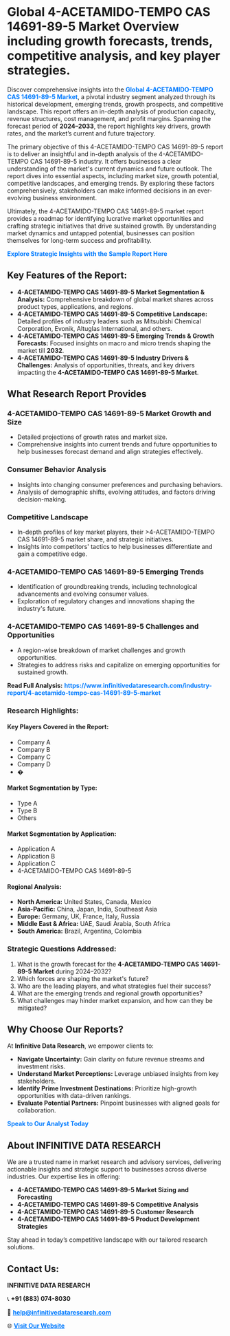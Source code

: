 <h1>Global 4-ACETAMIDO-TEMPO CAS 14691-89-5 Market Overview including growth forecasts, trends, competitive analysis, and key player strategies.</h1>
<p>
Discover comprehensive insights into the 
<a href="https://www.infinitivedataresearch.com/industry-report/4-acetamido-tempo-cas-14691-89-5-market" rel="dofollow" style="color: #007BFF; text-decoration: none;"><strong>Global 4-ACETAMIDO-TEMPO CAS 14691-89-5 Market</strong></a>, a pivotal industry segment analyzed through its historical development, emerging trends, growth prospects, and competitive landscape. This report offers an in-depth analysis of production capacity, revenue structures, cost management, and profit margins. Spanning the forecast period of <strong>2024–2033</strong>, the report highlights key drivers, growth rates, and the market’s current and future trajectory.
</p>
<p>
The primary objective of this 4-ACETAMIDO-TEMPO CAS 14691-89-5 report is to deliver an insightful and in-depth analysis of the 4-ACETAMIDO-TEMPO CAS 14691-89-5 industry. It offers businesses a clear understanding of the market's current dynamics and future outlook. The report dives into essential aspects, including market size, growth potential, competitive landscapes, and emerging trends. By exploring these factors comprehensively, stakeholders can make informed decisions in an ever-evolving business environment.
</p>
<p>
Ultimately, the 4-ACETAMIDO-TEMPO CAS 14691-89-5 market report provides a roadmap for identifying lucrative market opportunities and crafting strategic initiatives that drive sustained growth. By understanding market dynamics and untapped potential, businesses can position themselves for long-term success and profitability.
</p>
<p>
<a href="https://www.infinitivedataresearch.com/request-sample/reportId=102901" style="color: #007BFF; text-decoration: none;"><strong>Explore Strategic Insights with the Sample Report Here</strong></a>
</p>

<h2>Key Features of the Report:</h2>
<ul>
<li><strong>4-ACETAMIDO-TEMPO CAS 14691-89-5 Market Segmentation & Analysis:</strong> Comprehensive breakdown of global market shares across product types, applications, and regions.</li>
<li><strong>4-ACETAMIDO-TEMPO CAS 14691-89-5 Competitive Landscape:</strong> Detailed profiles of industry leaders such as Mitsubishi Chemical Corporation, Evonik, Altuglas International, and others.</li>
<li><strong>4-ACETAMIDO-TEMPO CAS 14691-89-5 Emerging Trends & Growth Forecasts:</strong> Focused insights on macro and micro trends shaping the market till <strong>2032</strong>.</li>
<li><strong>4-ACETAMIDO-TEMPO CAS 14691-89-5 Industry Drivers & Challenges:</strong> Analysis of opportunities, threats, and key drivers impacting the <strong>4-ACETAMIDO-TEMPO CAS 14691-89-5 Market</strong>.</li>
</ul>

<h2>What Research Report Provides</h2>
<h3>4-ACETAMIDO-TEMPO CAS 14691-89-5 Market Growth and Size</h3>
<ul>
<li>Detailed projections of growth rates and market size.</li>
<li>Comprehensive insights into current trends and future opportunities to help businesses forecast demand and align strategies effectively.</li>
</ul>

<h3>Consumer Behavior Analysis</h3>
<ul>
<li>Insights into changing consumer preferences and purchasing behaviors.</li>
<li>Analysis of demographic shifts, evolving attitudes, and factors driving decision-making.</li>
</ul>

<h3>Competitive Landscape</h3>
<ul>
<li>In-depth profiles of key market players, their >4-ACETAMIDO-TEMPO CAS 14691-89-5 market share, and strategic initiatives.</li>
<li>Insights into competitors' tactics to help businesses differentiate and gain a competitive edge.</li>
</ul>

<h3>4-ACETAMIDO-TEMPO CAS 14691-89-5 Emerging Trends</h3>
<ul>
<li>Identification of groundbreaking trends, including technological advancements and evolving consumer values.</li>
<li>Exploration of regulatory changes and innovations shaping the industry's future.</li>
</ul>

<h3>4-ACETAMIDO-TEMPO CAS 14691-89-5 Challenges and Opportunities</h3>
<ul>
<li>A region-wise breakdown of market challenges and growth opportunities.</li>
<li>Strategies to address risks and capitalize on emerging opportunities for sustained growth.</li>
</ul>
<p><strong>Read Full Analysis:</strong> <a href="https://www.infinitivedataresearch.com/industry-report/4-acetamido-tempo-cas-14691-89-5-market" rel="dofollow" style="color: #007BFF; text-decoration: none;"><strong>https://www.infinitivedataresearch.com/industry-report/4-acetamido-tempo-cas-14691-89-5-market</strong></a></p>
<h3>Research Highlights:</h3>
<h4>Key Players Covered in the Report:</h4>
<ul><li>Company A</li><li>Company B</li><li>Company C</li><li>Company D</li><li>�</li></ul>
<h4>Market Segmentation by Type:</h4>
<ul><li>Type A</li><li>Type B</li><li>Others</li></ul>
<h4>Market Segmentation by Application:</h4>
<ul><li>Application A</li><li>Application B</li><li>Application C</li><li>4-ACETAMIDO-TEMPO CAS 14691-89-5</li></ul>

<h4>Regional Analysis:</h4>
<ul>
<li><strong>North America:</strong> United States, Canada, Mexico</li>
<li><strong>Asia-Pacific:</strong> China, Japan, India, Southeast Asia</li>
<li><strong>Europe:</strong> Germany, UK, France, Italy, Russia</li>
<li><strong>Middle East & Africa:</strong> UAE, Saudi Arabia, South Africa</li>
<li><strong>South America:</strong> Brazil, Argentina, Colombia</li>
</ul>

<h3>Strategic Questions Addressed:</h3>
<ol>
<li>What is the growth forecast for the <strong>4-ACETAMIDO-TEMPO CAS 14691-89-5 Market</strong> during 2024–2032?</li>
<li>Which forces are shaping the market's future?</li>
<li>Who are the leading players, and what strategies fuel their success?</li>
<li>What are the emerging trends and regional growth opportunities?</li>
<li>What challenges may hinder market expansion, and how can they be mitigated?</li>
</ol>

<h2>Why Choose Our Reports?</h2>
<p>At <strong>Infinitive Data Research</strong>, we empower clients to:</p>
<ul>
<li><strong>Navigate Uncertainty:</strong> Gain clarity on future revenue streams and investment risks.</li>
<li><strong>Understand Market Perceptions:</strong> Leverage unbiased insights from key stakeholders.</li>
<li><strong>Identify Prime Investment Destinations:</strong> Prioritize high-growth opportunities with data-driven rankings.</li>
<li><strong>Evaluate Potential Partners:</strong> Pinpoint businesses with aligned goals for collaboration.</li>
</ul>
<p><a href="https://www.infinitivedataresearch.com/industry-report/4-acetamido-tempo-cas-14691-89-5-market" rel="dofollow" style="color: #007BFF; text-decoration: none;"><strong>Speak to Our Analyst Today</strong></a></p>

<h2>About INFINITIVE DATA RESEARCH</h2>
<p>We are a trusted name in market research and advisory services, delivering actionable insights and strategic support to businesses across diverse industries. Our expertise lies in offering:</p>
<ul>
<li><strong>4-ACETAMIDO-TEMPO CAS 14691-89-5 Market Sizing and Forecasting</strong></li>
<li><strong>4-ACETAMIDO-TEMPO CAS 14691-89-5 Competitive Analysis</strong></li>
<li><strong>4-ACETAMIDO-TEMPO CAS 14691-89-5 Customer Research</strong></li>
<li><strong>4-ACETAMIDO-TEMPO CAS 14691-89-5 Product Development Strategies</strong></li>
</ul>
<p>Stay ahead in today’s competitive landscape with our tailored research solutions.</p>

<h2>Contact Us:</h2>
<p><strong>INFINITIVE DATA RESEARCH</strong></p>
<p>📞 <strong>+91 (883) 074-8030</strong></p>
<p>📧 <strong><a href="mailto:help@infinitivedataresearch.com" style="color: #007BFF;">help@infinitivedataresearch.com</a></strong></p>
<p>🌐 <strong><a href="https://www.infinitivedataresearch.com" rel="dofollow" style="color: #007BFF;">Visit Our Website</a></strong></p>